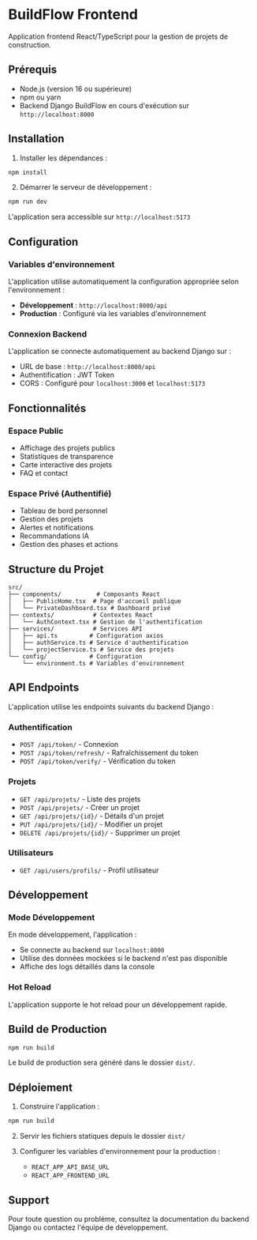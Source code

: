 # BuildFlow Frontend

Application frontend React/TypeScript pour la gestion de projets de construction.

## Prérequis

- Node.js (version 16 ou supérieure)
- npm ou yarn
- Backend Django BuildFlow en cours d'exécution sur `http://localhost:8000`

## Installation

1. Installer les dépendances :
```bash
npm install
```

2. Démarrer le serveur de développement :
```bash
npm run dev
```

L'application sera accessible sur `http://localhost:5173`

## Configuration

### Variables d'environnement

L'application utilise automatiquement la configuration appropriée selon l'environnement :

- **Développement** : `http://localhost:8000/api`
- **Production** : Configuré via les variables d'environnement

### Connexion Backend

L'application se connecte automatiquement au backend Django sur :
- URL de base : `http://localhost:8000/api`
- Authentification : JWT Token
- CORS : Configuré pour `localhost:3000` et `localhost:5173`

## Fonctionnalités

### Espace Public
- Affichage des projets publics
- Statistiques de transparence
- Carte interactive des projets
- FAQ et contact

### Espace Privé (Authentifié)
- Tableau de bord personnel
- Gestion des projets
- Alertes et notifications
- Recommandations IA
- Gestion des phases et actions

## Structure du Projet

```
src/
├── components/          # Composants React
│   ├── PublicHome.tsx  # Page d'accueil publique
│   └── PrivateDashboard.tsx # Dashboard privé
├── contexts/           # Contextes React
│   └── AuthContext.tsx # Gestion de l'authentification
├── services/           # Services API
│   ├── api.ts         # Configuration axios
│   ├── authService.ts # Service d'authentification
│   └── projectService.ts # Service des projets
└── config/            # Configuration
    └── environment.ts # Variables d'environnement
```

## API Endpoints

L'application utilise les endpoints suivants du backend Django :

### Authentification
- `POST /api/token/` - Connexion
- `POST /api/token/refresh/` - Rafraîchissement du token
- `POST /api/token/verify/` - Vérification du token

### Projets
- `GET /api/projets/` - Liste des projets
- `POST /api/projets/` - Créer un projet
- `GET /api/projets/{id}/` - Détails d'un projet
- `PUT /api/projets/{id}/` - Modifier un projet
- `DELETE /api/projets/{id}/` - Supprimer un projet

### Utilisateurs
- `GET /api/users/profils/` - Profil utilisateur

## Développement

### Mode Développement
En mode développement, l'application :
- Se connecte au backend sur `localhost:8000`
- Utilise des données mockées si le backend n'est pas disponible
- Affiche des logs détaillés dans la console

### Hot Reload
L'application supporte le hot reload pour un développement rapide.

## Build de Production

```bash
npm run build
```

Le build de production sera généré dans le dossier `dist/`.

## Déploiement

1. Construire l'application :
```bash
npm run build
```

2. Servir les fichiers statiques depuis le dossier `dist/`

3. Configurer les variables d'environnement pour la production :
   - `REACT_APP_API_BASE_URL`
   - `REACT_APP_FRONTEND_URL`

## Support

Pour toute question ou problème, consultez la documentation du backend Django ou contactez l'équipe de développement. 